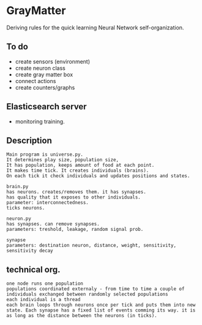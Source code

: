 # GrayMatter
Deriving rules for the quick learning Neural Network self-organization.

## To do

* create sensors (environment)
* create neuron class
* create gray matter box
* connect actions
* create counters/graphs

## Elasticsearch server
* monitoring training.

## Description
    Main program is universe.py. 
    It determines play size, population size, 
    It has population, keeps amount of food at each point.
    It makes time tick. It creates individuals (brains).
    On each tick it check individuals and updates positions and states. 

    brain.py
    has neurons. creates/removes them. it has synapses. 
    has quality that it exposes to other individuals.  
    parameter: interconnectedness. 
    ticks neurons.
    
    neuron.py
    has synapses. can remove synapses.
    parameters: treshold, leakage, random signal prob. 

    synapse
    parameters: destination neuron, distance, weight, sensitivity, sensitivity decay

## technical org.
    one node runs one population
    populations coordinated externaly - from time to time a couple of individuals exchanged between randomly selected populations
    each individual is a thread
    each brain loops through neurons once per tick and puts them into new state. Each synapse has a fixed list of events comming its way. it is as long as the distance between the neurons (in ticks).
    

